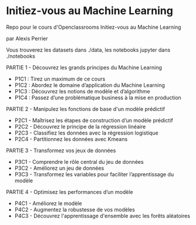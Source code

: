 # Initiez-vous au Machine Learning

Repo pour le cours d'Openclassrooms Initiez-vous au Machine Learning

par Alexis Perrier

Vous trouverez les datasets dans ./data, les notebooks jupyter dans ./notebooks

PARTIE 1 - Découvrez les grands principes du Machine Learning
- P1C1 : Tirez un maximum de ce cours
- P1C2 : Abordez le domaine d’application du Machine Learning
- P1C3 : Découvrez les notions de modèle et d’algorithme
- P1C4 : Passez d’une problématique business à la mise en production

PARTIE 2 - Manipulez les fonctions de base d'un modèle prédictif
- P2C1 - Maîtrisez les étapes de construction d’un modèle prédictif
- P2C2 - Découvrez le principe de la régression linéaire
- P2C3 - Classifiez les données avec la régression logistique
- P2C4 - Partitionnez les données avec Kmeans


PARTIE 3 - Transformez vos jeux de données
- P3C1 -  Comprendre le rôle central du jeu de données
- P3C2 - Améliorez un jeu de données
- P3C3 - Transformez les variables pour faciliter l’apprentissage du modèle


PARTIE 4 - Optimisez les performances d’un modèle
- P4C1 - Améliorez le modèle
- P4C2 - Augmentez la robustesse de vos modèles
- P4C3 - Découvrez l'apprentissage d'ensemble avec les forêts aléatoires
